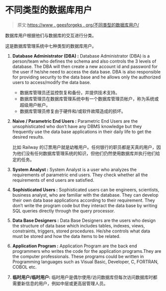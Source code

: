 # 不同类型的数据库用户

> 原文:[https://www . geesforgeks . org/不同类型的数据库用户/](https://www.geeksforgeeks.org/different-types-of-database-users/)

数据库用户根据他们与数据库的交互进行分类。

这是数据库管理系统中七种类型的数据库用户。

1.  **Database Administrator (DBA) :**
    Database Administrator (DBA) is a person/team who defines the schema and also controls the 3 levels of database.
    The DBA will then create a new account id and password for the user if he/she need to access the data base.
    DBA is also responsible for providing security to the data base and he allows only the authorized users to access/modify the data base.
    *   数据库管理员还监控恢复和备份，并提供技术支持。
    *   数据库管理员在数据库管理系统中有一个数据库管理员帐户，称为系统或超级用户帐户。
    *   数据库管理员修复由于硬件和/或软件故障造成的损坏。

2.  **Naive / Parametric End Users :**
    Parametric End Users are the unsophisticated who don’t have any DBMS knowledge but they frequently use the data base applications in their daily life to get the desired results.

    比如 Railway 的订票用户就是幼稚用户。任何银行的职员都是天真的用户，因为他们没有任何数据库管理系统的知识，但他们仍然使用数据库并执行他们给定的任务。

3.  **System Analyst :**
    System Analyst is a user who analyzes the requirements of parametric end users. They check whether all the requirements of end users are satisfied.
4.  **Sophisticated Users :**
    Sophisticated users can be engineers, scientists, business analyst, who are familiar with the database. They can develop their own data base applications according to their requirement. They don’t write the program code but they interact the data base by writing SQL queries directly through the query processor.
5.  **Data Base Designers :**
    Data Base Designers are the users who design the structure of data base which includes tables, indexes, views, constraints, triggers, stored procedures. He/she controls what data must be stored and how the data items to be related.
6.  **Application Program :**
    Application Program are the back end programmers who writes the code for the application programs.They are the computer professionals. These programs could be written in Programming languages such as Visual Basic, Developer, C, FORTRAN, COBOL etc.
7.  **临时用户/临时用户:**
    临时用户是偶尔使用/访问数据库但每次访问数据库时都需要新信息的用户，例如中层或更高层管理人员。